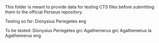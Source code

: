 This folder is meant to provide data for testing CTS files before submitting them to the official Perseus repository. 

Testing so far: 
Dionysius Periegetes eng 

To be tested: 
Dionysius Periegetes grc
Agathemerus grc
Agathemerus la
Agathemerus eng
